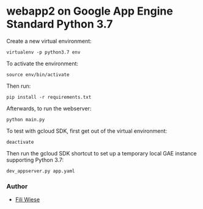 # webapp2 on Google App Engine Standard Python 3.7

Create a new virtual environment:

	virtualenv -p python3.7 env

To activate the environment:

	source env/bin/activate

Then run:

	pip install -r requirements.txt

Afterwards, to run the webserver:

	python main.py
	
To test with gcloud SDK, first get out of the virtual environment:

	deactivate
	
Then run the gcloud SDK shortcut to set up a temporary local GAE instance supporting Python 3.7:

	dev_appserver.py app.yaml


### Author

- [Fili Wiese](https://fili.com/) 
